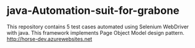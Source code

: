 # java-Automation-suit-for-grabone
This repository contains 5 test cases automated using Selenium WebDriver with java. This framework implements Page Object Model design pattern. http://horse-dev.azurewebsites.net

